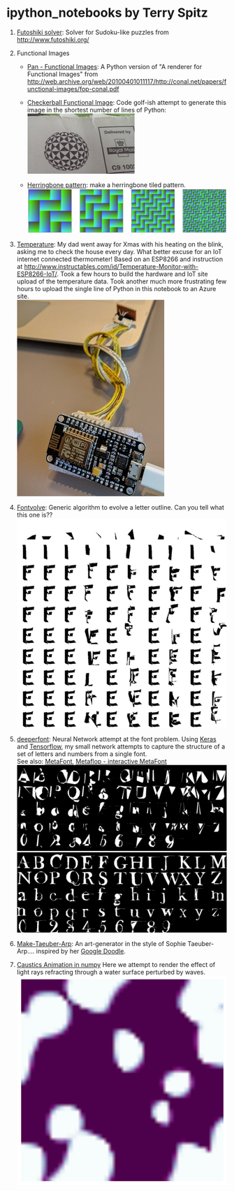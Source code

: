 # ipython_notebooks by Terry Spitz

1. [Futoshiki solver](http://nbviewer.jupyter.org/github/terryspitz/ipython_notebooks/blob/master/Futoshiki.ipynb): Solver for Sudoku-like puzzles from http://www.futoshiki.org/ 

2. Functional Images
  
    * [Pan - Functional Images](http://nbviewer.jupyter.org/github/terryspitz/ipython_notebooks/blob/master//Pan%20-%20Functional%20Images.ipynb): A Python version of "A renderer for Functional Images" from  http://web.archive.org/web/20100401011117/http://conal.net/papers/functional-images/fop-conal.pdf 

    * [Checkerball Functional Image](http://nbviewer.jupyter.org/github/terryspitz/ipython_notebooks/blob/master/Checkerball%20Functional%20Image.ipynb): Code golf-ish attempt to generate this image in the shortest number of lines of Python:  
   ![Checkball postmark](checkerBall%20postmark.jpg)

    * [Herringbone pattern](http://nbviewer.jupyter.org/github/terryspitz/ipython_notebooks/blob/master/Herringbone.ipynb): make a herringbone tiled pattern.  
    ![herringbone](herringbone.png)

4. [Temperature](http://nbviewer.jupyter.org/github/terryspitz/ipython_notebooks/blob/master/Temperature.ipynb): My dad went away for Xmas with his heating on the blink, asking me to check the house every day.  What better excuse for an IoT internet connected thermometer!  Based on an ESP8266 and instruction at http://www.instructables.com/id/Temperature-Monitor-with-ESP8266-IoT/.  Took a few hours to build the hardware and IoT site upload of the temperature data.  Took another much more frustrating few hours to upload the single line of Python in this notebook to an Azure site.  
   ![IoT](IoT.jpg)

5. [Fontvolve](http://nbviewer.jupyter.org/github/terryspitz/ipython_notebooks/blob/master/fontvolve.ipynb): Generic algorithm to evolve a letter outline.  Can you tell what this one is??  
   ![E](fontvolve/fontE.png)

6. [deeperfont](http://nbviewer.jupyter.org/github/terryspitz/ipython_notebooks/blob/master/deeperfont.ipynb): Neural Network attempt at the font problem.  Using [Keras](https://keras.io/) and [Tensorflow](https://www.tensorflow.org/), my small network attempts to capture the structure of a set of letters and numbers from a single font.  
See also: [MetaFont](https://en.wikipedia.org/wiki/Metafont), [Metaflop - interactive MetaFont](http://www.metaflop.com/modulator)
  ![deeper](deeper/deep1.png)
  ![deeper](deeper/deep100.png)

7. [Make-Taeuber-Arp](http://nbviewer.jupyter.org/github/terryspitz/ipython_notebooks/blob/master/Make-Taeuber-Arp.ipynb): An art-generator in the style of Sophie Taeuber-Arp.... inspired by her [Google Doodle](https://www.google.com/doodles/sophie-taeuber-arps-127th-birthday).

8. [Caustics Animation in numpy](http://nbviewer.jupyter.org/github/terryspitz/ipython_notebooks/blob/master/Caustic%20Animation.ipynb) Here we attempt to render the effect of light rays refracting through a water surface perturbed by waves.
  ![caustic](caustic.png)
  